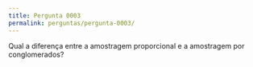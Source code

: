 ```yaml
---
title: Pergunta 0003
permalink: perguntas/pergunta-0003/
---
```

Qual a diferença entre a amostragem proporcional e a amostragem por conglomerados?
